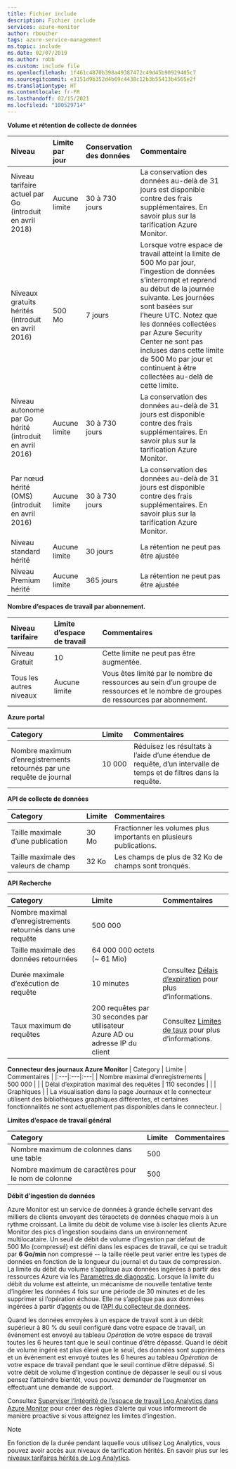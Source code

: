 ```yaml
---
title: Fichier include
description: Fichier include
services: azure-monitor
author: rboucher
tags: azure-service-management
ms.topic: include
ms.date: 02/07/2019
ms.author: robb
ms.custom: include file
ms.openlocfilehash: 1f461c4870b398a49387472c49d45b90929405c7
ms.sourcegitcommit: e3151d9b352d4b69c4438c12b3b55413b4565e2f
ms.translationtype: HT
ms.contentlocale: fr-FR
ms.lasthandoff: 02/15/2021
ms.locfileid: "100529714"
---
```

**Volume et rétention de collecte de données** 

| Niveau | Limite par jour | Conservation des données | Commentaire |
|:---|:---|:---|:---|
| Niveau tarifaire actuel par Go<br>(introduit en avril 2018) | Aucune limite | 30 à 730 jours | La conservation des données au-delà de 31 jours est disponible contre des frais supplémentaires. En savoir plus sur la tarification Azure Monitor. |
| Niveaux gratuits hérités<br>(introduit en avril 2016) | 500 Mo | 7 jours | Lorsque votre espace de travail atteint la limite de 500 Mo par jour, l’ingestion de données s’interrompt et reprend au début de la journée suivante. Les journées sont basées sur l’heure UTC. Notez que les données collectées par Azure Security Center ne sont pas incluses dans cette limite de 500 Mo par jour et continuent à être collectées au-delà de cette limite.  |
| Niveau autonome par Go hérité<br>(introduit en avril 2016) | Aucune limite | 30 à 730 jours | La conservation des données au-delà de 31 jours est disponible contre des frais supplémentaires. En savoir plus sur la tarification Azure Monitor. |
| Par nœud hérité (OMS)<br>(introduit en avril 2016) | Aucune limite | 30 à 730 jours | La conservation des données au-delà de 31 jours est disponible contre des frais supplémentaires. En savoir plus sur la tarification Azure Monitor. |
| Niveau standard hérité | Aucune limite | 30 jours  | La rétention ne peut pas être ajustée |
| Niveau Premium hérité | Aucune limite | 365 jours  | La rétention ne peut pas être ajustée |

**Nombre d’espaces de travail par abonnement.**

| Niveau tarifaire    | Limite d’espace de travail | Commentaires
|:---|:---|:---|
| Niveau Gratuit  | 10 | Cette limite ne peut pas être augmentée. |
| Tous les autres niveaux | Aucune limite | Vous êtes limité par le nombre de ressources au sein d’un groupe de ressources et le nombre de groupes de ressources par abonnement. |

**Azure portal**

| Category | Limite | Commentaires |
|:---|:---|:---|
| Nombre maximum d’enregistrements retournés par une requête de journal | 10 000 | Réduisez les résultats à l’aide d’une étendue de requête, d’un intervalle de temps et de filtres dans la requête. |


**API de collecte de données**

| Category | Limite | Commentaires |
|:---|:---|:---|
| Taille maximale d’une publication | 30 Mo | Fractionner les volumes plus importants en plusieurs publications. |
| Taille maximale des valeurs de champ  | 32 Ko | Les champs de plus de 32 Ko de champs sont tronqués. |

**API Recherche**

| Category | Limite | Commentaires |
|:---|:---|:---|
| Nombre maximal d’enregistrements retournés dans une requête | 500 000 | |
| Taille maximale des données retournées | 64 000 000 octets (~ 61 Mio)| |
| Durée maximale d’exécution de requête | 10 minutes | Consultez [Délais d’expiration](https://dev.loganalytics.io/documentation/Using-the-API/Timeouts) pour plus d’informations.  |
| Taux maximum de requêtes | 200 requêtes par 30 secondes par utilisateur Azure AD ou adresse IP du client | Consultez [Limites de taux](https://dev.loganalytics.io/documentation/Using-the-API/Limits) pour plus d’informations. |

**Connecteur des journaux Azure Monitor**
| Category | Limite | Commentaires |
|:---|:---|:---|
| Nombre maximal d’enregistrements | 500 000 | |
| Délai d’expiration maximal des requêtes | 110 secondes | |
| Graphiques | | La visualisation dans la page Journaux et le connecteur utilisent des bibliothèques graphiques différentes, et certaines fonctionnalités ne sont actuellement pas disponibles dans le connecteur. |

**Limites d’espace de travail général**

| Category | Limite | Commentaires |
|:---|:---|:---|
| Nombre maximum de colonnes dans une table         | 500 | |
| Nombre maximum de caractères pour le nom de colonne | 500 | |

**<a name="data-ingestion-volume-rate">Débit d’ingestion de données</a>**

Azure Monitor est un service de données à grande échelle servant des milliers de clients envoyant des téraoctets de données chaque mois à un rythme croissant. La limite du débit de volume vise à isoler les clients Azure Monitor des pics d’ingestion soudains dans un environnement multilocataire. Un seuil de débit de volume d’ingestion par défaut de 500 Mo (compressé) est défini dans les espaces de travail, ce qui se traduit par **6 Go/min** non compressé -- la taille réelle peut varier entre les types de données en fonction de la longueur du journal et du taux de compression. La limite du débit du volume s’applique aux données ingérées à partir des ressources Azure via les [Paramètres de diagnostic](../articles/azure-monitor/platform/diagnostic-settings.md). Lorsque la limite du débit du volume est atteinte, un mécanisme de nouvelle tentative tente d’ingérer les données 4 fois sur une période de 30 minutes et de les supprimer si l’opération échoue. Elle ne s’applique pas aux données ingérées à partir d’[agents](../articles/azure-monitor/platform/agents-overview.md) ou de l’[API du collecteur de données](../articles/azure-monitor/platform/data-collector-api.md).

Quand les données envoyées à un espace de travail sont à un débit supérieur à 80 % du seuil configuré dans votre espace de travail, un événement est envoyé au tableau *Opération* de votre espace de travail toutes les 6 heures tant que le seuil continue d’être dépassé. Quand le débit de volume ingéré est plus élevé que le seuil, des données sont supprimées et un événement est envoyé toutes les 6 heures au tableau *Opération* de votre espace de travail pendant que le seuil continue d’être dépassé. Si votre débit de volume d’ingestion continue de dépasser le seuil ou si vous pensez l’atteindre bientôt, vous pouvez demander de l’augmenter en effectuant une demande de support. 

Consultez [Superviser l’intégrité de l’espace de travail Log Analytics dans Azure Monitor](../articles/azure-monitor/platform/monitor-workspace.md) pour créer des règles d’alerte qui vous informeront de manière proactive si vous atteignez les limites d’ingestion.

>[!NOTE]
>En fonction de la durée pendant laquelle vous utilisez Log Analytics, vous pouvez avoir accès aux niveaux de tarification hérités. En savoir plus sur les [niveaux tarifaires hérités de Log Analytics](../articles/azure-monitor/platform/manage-cost-storage.md#legacy-pricing-tiers).